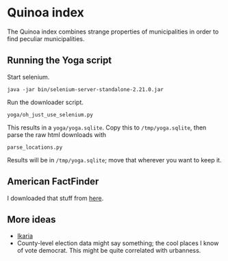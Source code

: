 Quinoa index
===========================

The Quinoa index combines strange properties of municipalities in order to find peculiar municipalities.

## Running the Yoga script
Start selenium.

    java -jar bin/selenium-server-standalone-2.21.0.jar

Run the downloader script.

    yoga/oh_just_use_selenium.py

This results in a `yoga/yoga.sqlite`. Copy this to `/tmp/yoga.sqlite`, then
parse the raw html downloads with

    parse_locations.py

Results will be in `/tmp/yoga.sqlite`; move that wherever you want to keep it.

## American FactFinder
I downloaded that stuff from [here](http://factfinder2.census.gov/faces/tableservices/jsf/pages/productview.xhtml?pid=DEC_10_SF1_GCTP2.ST09&prodType=table).

## More ideas

* [Ikaria](http://www.nytimes.com/2012/10/28/magazine/the-island-where-people-forget-to-die.html)
* County-level election data might say something; the cool places I know of vote democrat.
    This might be quite correlated with urbanness.

